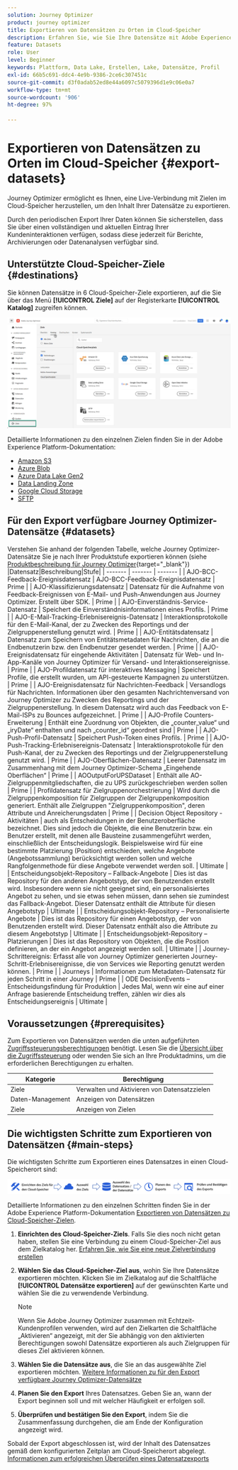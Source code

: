 ```yaml
---
solution: Journey Optimizer
product: journey optimizer
title: Exportieren von Datensätzen zu Orten im Cloud-Speicher
description: Erfahren Sie, wie Sie Ihre Datensätze mit Adobe Experience Platform-Cloud-Speicherzielen exportieren können.
feature: Datasets
role: User
level: Beginner
keywords: Plattform, Data Lake, Erstellen, Lake, Datensätze, Profil
exl-id: 66b5c691-ddc4-4e9b-9386-2ce6c307451c
source-git-commit: d3f0adab52ed8e44a6097c5079396d1e9c06e0a7
workflow-type: tm+mt
source-wordcount: '906'
ht-degree: 97%

---
```


# Exportieren von Datensätzen zu Orten im Cloud-Speicher {#export-datasets}

Journey Optimizer ermöglicht es Ihnen, eine Live-Verbindung mit Zielen im Cloud-Speicher herzustellen, um den Inhalt Ihrer Datensätze zu exportieren.

Durch den periodischen Export Ihrer Daten können Sie sicherstellen, dass Sie über einen vollständigen und aktuellen Eintrag Ihrer Kundeninteraktionen verfügen, sodass diese jederzeit für Berichte, Archivierungen oder Datenanalysen verfügbar sind.

## Unterstützte Cloud-Speicher-Ziele {#destinations}

Sie können Datensätze in 6 Cloud-Speicher-Ziele exportieren, auf die Sie über das Menü **[!UICONTROL Ziele]** auf der Registerkarte **[!UICONTROL Katalog]** zugreifen können.

![](assets/dataset-export-setup.png)


Detaillierte Informationen zu den einzelnen Zielen finden Sie in der Adobe Experience Platform-Dokumentation:

* [Amazon S3](https://experienceleague.adobe.com/docs/experience-platform/destinations/catalog/cloud-storage/amazon-s3.html?lang=de)
* [Azure Blob](https://experienceleague.adobe.com/docs/experience-platform/destinations/catalog/cloud-storage/azure-blob.html?lang=de)
* [Azure Data Lake Gen2](https://experienceleague.adobe.com/docs/experience-platform/destinations/catalog/cloud-storage/adls-gen2.html?lang=de)
* [Data Landing Zone](https://experienceleague.adobe.com/docs/experience-platform/destinations/catalog/cloud-storage/data-landing-zone.html?lang=de)
* [Google Cloud Storage](https://experienceleague.adobe.com/docs/experience-platform/destinations/catalog/cloud-storage/google-cloud-storage.html?lang=de)
* [SFTP](https://experienceleague.adobe.com/docs/experience-platform/destinations/catalog/cloud-storage/sftp.html?lang=de)

## Für den Export verfügbare Journey Optimizer-Datensätze {#datasets}

Verstehen Sie anhand der folgenden Tabelle, welche Journey Optimizer-Datensätze Sie je nach Ihrer Produktstufe exportieren können (siehe [Produktbeschreibung für Journey Optimizer](https://helpx.adobe.com/de/legal/product-descriptions/adobe-journey-optimizer.html){target="_blank"}) 
|Datensatz|Beschreibung|Stufe|
| ------- | ------- | ------- |
| AJO-BCC-Feedback-Ereignisdatensatz | AJO-BCC-Feedback-Ereignisdatensatz | Prime |
| AJO-Klassifizierungsdatensatz | Datensatz für die Aufnahme von Feedback-Ereignissen von E-Mail- und Push-Anwendungen aus Journey Optimizer. Erstellt über SDK. | Prime |
| AJO-Einverständnis-Service-Datensatz | Speichert die Einverständnisinformationen eines Profils. | Prime | 
| AJO-E-Mail-Tracking-Erlebnisereignis-Datensatz | Interaktionsprotokolle für den E-Mail-Kanal, der zu Zwecken des Reportings und der Zielgruppenerstellung genutzt wird. | Prime | 
| AJO-Entitätsdatensatz | Datensatz zum Speichern von Entitätsmetadaten für Nachrichten, die an die Endbenutzerin bzw. den Endbenutzer gesendet werden. | Prime |
| AJO-Ereignisdatensatz für eingehende Aktivitäten | Datensatz für Web- und In-App-Kanäle von Journey Optimizer für Versand- und Interaktionsereignisse. | Prime | 
|  AJO-Profildatensatz für interaktives Messaging | Speichert Profile, die erstellt wurden, um API-gesteuerte Kampagnen zu unterstützen. | Prime | |  AJO-Ereignisdatensatz für Nachrichten-Feedback | Versandlogs für Nachrichten. Informationen über den gesamten Nachrichtenversand von Journey Optimizer zu Zwecken des Reportings und der Zielgruppenerstellung. In diesem Datensatz wird auch das Feedback von E-Mail-ISPs zu Bounces aufgezeichnet. | Prime | 
| AJO-Profile Counters-Erweiterung | Enthält eine Zuordnung von Objekten, die „counter_value“ und „iryDate“ enthalten und nach „counter_id“ geordnet sind | Prime | | AJO-Push-Profil-Datensatz | Speichert Push-Token eines Profils. | Prime |
| AJO-Push-Tracking-Erlebnisereignis-Datensatz | Interaktionsprotokolle für den Push-Kanal, der zu Zwecken des Reportings und der Zielgruppenerstellung genutzt wird. | Prime |
| AJO-Oberflächen-Datensatz | Leerer Datensatz im Zusammenhang mit dem Journey Optimizer-Schema „Eingehende Oberflächen“ | Prime |
| AOOutputForUPSDataset | Enthält alle AO-Zielgruppenmitgliedschaften, die zu UPS zurückgeschrieben werden sollen | Prime |
| Profildatensatz für Zielgruppenorchestrierung | Wird durch die Zielgruppenkomposition für Zielgruppen der Zielgruppenkomposition generiert. Enthält alle Zielgruppen &quot;Zielgruppenkomposition&quot;, deren Attribute und Anreicherungsdaten | Prime | | Decision Object Repository - Aktivitäten | auch als Entscheidungen in der Benutzeroberfläche bezeichnet. Dies sind jedoch die Objekte, die eine Benutzerin bzw. ein Benutzer erstellt, mit denen alle Bausteine zusammengeführt werden, einschließlich der Entscheidungslogik. Beispielsweise wird für eine bestimmte Platzierung (Position) entschieden, welche Angebote (Angebotssammlung) berücksichtigt werden sollen und welche Rangfolgenmethode für diese Angebote verwendet werden soll. | Ultimate |
| Entscheidungsobjekt-Repository – Fallback-Angebote | Dies ist das Repository für den anderen Angebotstyp, der von Benutzenden erstellt wird. Insbesondere wenn sie nicht geeignet sind, ein personalisiertes Angebot zu sehen, und sie etwas sehen müssen, dann sehen sie zumindest das Fallback-Angebot. Dieser Datensatz enthält die Attribute für diesen Angebotstyp | Ultimate |
| Entscheidungsobjekt-Repository – Personalisierte Angebote | Dies ist das Repository für einen Angebotstyp, der von Benutzenden erstellt wird. Dieser Datensatz enthält also die Attribute zu diesem Angebotstyp | Ultimate |
| Entscheidungsobjekt-Repository – Platzierungen | Dies ist das Repository von Objekten, die die Position definieren, an der ein Angebot angezeigt werden soll. | Ultimate |
| Journey-Schrittereignis: Erfasst alle von Journey Optimizer generierten Journey-Schritt-Erlebnisereignisse, die von Services wie Reporting genutzt werden können. | Prime |
| Journeys | Informationen zum Metadaten-Datensatz für jeden Schritt in einer Journey | Prime |
| ODE DecisionEvents – Entscheidungsfindung für Produktion | Jedes Mal, wenn wir eine auf einer Anfrage basierende Entscheidung treffen, zählen wir dies als Entscheidungsereignis | Ultimate |

## Voraussetzungen {#prerequisites}

Zum Exportieren von Datensätzen werden die unten aufgeführten [Zugriffssteuerungsberechtigungen](https://experienceleague.adobe.com/docs/experience-platform/access-control/home.html?lang=de#permissions) benötigt. Lesen Sie die [Übersicht über die Zugriffssteuerung](https://experienceleague.adobe.com/docs/experience-platform/access-control/ui/overview.html?lang=de) oder wenden Sie sich an Ihre Produktadmins, um die erforderlichen Berechtigungen zu erhalten.

| Kategorie | Berechtigung |
|--|--|
| Ziele | Verwalten und Aktivieren von Datensatzzielen |
| Daten-Management | Anzeigen von Datensätzen |
| Ziele | Anzeigen von Zielen |

## Die wichtigsten Schritte zum Exportieren von Datensätzen {#main-steps}

Die wichtigsten Schritte zum Exportieren eines Datensatzes in einen Cloud-Speicherort sind:

![](assets/dataset-export-process.png)

Detaillierte Informationen zu den einzelnen Schritten finden Sie in der Adobe Experience Platform-Dokumentation [Exportieren von Datensätzen zu Cloud-Speicher-Zielen](https://experienceleague.adobe.com/docs/experience-platform/destinations/ui/activate/export-datasets.html?lang=de).

1. **Einrichten des Cloud-Speicher-Ziels**. Falls Sie dies noch nicht getan haben, stellen Sie eine Verbindung zu einem Cloud-Speicher-Ziel aus dem Zielkatalog her. [Erfahren Sie, wie Sie eine neue Zielverbindung erstellen](https://experienceleague.adobe.com/docs/experience-platform/destinations/ui/connect-destination.html?lang=de#setup)

   <!--![](assets/dataset-export-setup.png)-->

1. **Wählen Sie das Cloud-Speicher-Ziel aus**, wohin Sie Ihre Datensätze exportieren möchten. Klicken Sie im Zielkatalog auf die Schaltfläche **[!UICONTROL Datensätze exportieren]** auf der gewünschten Karte und wählen Sie die zu verwendende Verbindung.

   <!--![](assets/dataset-export-destination.png)-->

   >[!NOTE]
   >
   >Wenn Sie Adobe Journey Optimizer zusammen mit Echtzeit-Kundenprofilen verwenden, wird auf den Zielkarten die Schaltfläche „Aktivieren“ angezeigt, mit der Sie abhängig von den aktivierten Berechtigungen sowohl Datensätze exportieren als auch Zielgruppen für dieses Ziel aktivieren können.

1. **Wählen Sie die Datensätze aus**, die Sie an das ausgewählte Ziel exportieren möchten. [Weitere Informationen zu für den Export verfügbare Journey Optimizer-Datensätze](#datasets)

   <!--![](assets/dataset-export-dataset-selection.png)-->

1. **Planen Sie den Export** Ihres Datensatzes. Geben Sie an, wann der Export beginnen soll und mit welcher Häufigkeit er erfolgen soll.

   <!--![](assets/dataset-export-schedule.png)-->

1. **Überprüfen und bestätigen Sie den Export**, indem Sie die Zusammenfassung durchgehen, die am Ende der Konfiguration angezeigt wird.

   <!--![](assets/dataset-export-review.png)-->

Sobald der Export abgeschlossen ist, wird der Inhalt des Datensatzes gemäß dem konfigurierten Zeitplan am Cloud-Speicherort abgelegt. [Informationen zum erfolgreichen Überprüfen eines Datensatzexports](https://experienceleague.adobe.com/docs/experience-platform/destinations/ui/activate/export-datasets.html?lang=de#verify)
